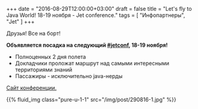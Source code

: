 +++
date = "2016-08-29T12:00:00+03:00"
draft = false
title = "Let's fly to Java World! 18-19 ноября - Jet conference."
tags = [
	"Инфопартнеры",
	"Jet"
]
+++

Друзья! Все на борт!

**Объявляется посадка на следующий [#jetconf](https://www.facebook.com/hashtag/jetconf?source=feed_text&story_id=875215422611439), 18-19 ноября!**

<!--more-->

* Полноценных 2 дня полета
* Докладчики проложат маршрут над самыми интересными территориями знаний
* Пассажиры - исключительно java-нерды

[Сайт конференции.](http://jetconf.by/)

{{% fluid_img class="pure-u-1-1" src="/img/post/290816-1.jpg" %}}